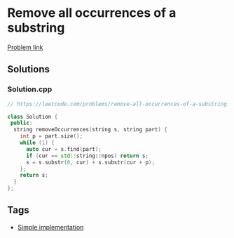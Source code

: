 # Remove all occurrences of a substring

[Problem link](https://leetcode.com/problems/remove-all-occurrences-of-a-substring)

## Solutions


### Solution.cpp
```cpp
// https://leetcode.com/problems/remove-all-occurrences-of-a-substring

class Solution {
 public:
  string removeOccurrences(string s, string part) {
    int p = part.size();
    while (1) {
      auto cur = s.find(part);
      if (cur == std::string::npos) return s;
      s = s.substr(0, cur) + s.substr(cur + p);
    };
    return s;
  }
};
```
## Tags

* [Simple implementation](/Collections/simple-implementation.md#simple-implementation)
